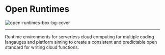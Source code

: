 # Open Runtimes

![open-runtimes-box-bg-cover](https://user-images.githubusercontent.com/1297371/151676246-0e18f694-dfd7-4bab-b64b-f590fec76ef1.png)

---

Runtime environments for serverless cloud computing for multiple coding langauges and platform aiming to create a consistent and predictable open standard for writing cloud functions.
